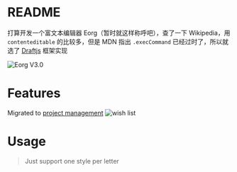 # README
打算开发一个富文本编辑器 Eorg（暂时就这样称呼吧），查了一下 Wikipedia，用 `contenteditable` 的比较多，但是 MDN 指出 `.execCommand`
已经过时了，所以就选了 [Draftjs](https://github.com/facebook/draft-js) 框架实现

![Eorg V3.0](https://i.imgur.com/6vulMab.png)

# Features

Migrated to [project management](https://github.com/zhyd1997/Eorg/projects)
![wish list](https://i.imgur.com/t2XVZWv.png)

# Usage

> Just support one style per letter